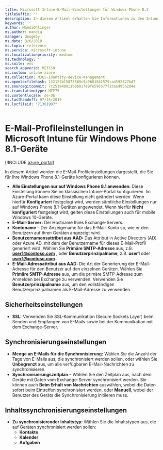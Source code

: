 ```yaml
---
title: Microsoft Intune-E-Mail-Einstellungen für Windows Phone 8.1
titleSuffix: ''
description: In diesem Artikel erhalten Sie Informationen zu den Intune-Einstellungen, die Sie zum Konfigurieren von E-Mail-Verbindungen auf Windows Phone 8.1-Geräten verwenden können.
keywords: ''
author: MandiOhlinger
ms.author: mandia
manager: dougeby
ms.date: 3/6/2018
ms.topic: reference
ms.service: microsoft-intune
ms.localizationpriority: medium
ms.technology: ''
ms.suite: ems
search.appverid: MET150
ms.custom: intune-azure
ms.collection: M365-identity-device-management
ms.openlocfilehash: 132123b15073569c9a9601841579ca4592f27bd7
ms.sourcegitcommit: 7c251948811b8b817e9fe590b77f23aed95b2d4e
ms.translationtype: MTE75
ms.contentlocale: de-DE
ms.lasthandoff: 07/15/2019
ms.locfileid: "71301907"
---
```

# <a name="email-profile-settings-in-microsoft-intune-for-devices-running-windows-phone-81"></a>E-Mail-Profileinstellungen in Microsoft Intune für Windows Phone 8.1-Geräte

[!INCLUDE [azure_portal](./includes/azure_portal.md)]

In diesem Artikel werden die E-Mail-Profileinstellungen dargestellt, die Sie für Ihre Windows Phone 8.1-Geräte konfigurieren können.


- **Alle Einstellungen nur auf Windows Phone 8.1 anwenden:** Diese Einstellung können Sie im klassischen Intune-Portal konfigurieren. Im Azure-Portal kann diese Einstellung nicht geändert werden. Wenn hierfür **Konfiguriert** festgelegt wird, werden sämtliche Einstellungen nur auf Windows Phone 8.1-Geräten angewendet. Wenn hierfür **Nicht konfiguriert** festgelegt wird, gelten diese Einstellungen auch für mobile Windows 10-Geräte.
- **E-Mail-Server:** Der Hostname Ihres Exchange-Servers.
- **Kontoname** – Der Anzeigename für das E-Mail-Konto so, wie er den Benutzern auf ihren Geräten angezeigt wird.
- **Benutzernamensattribut aus AAD:** Das Attribut in Active Directory (AD) oder Azure AD, mit dem der Benutzername für dieses E-Mail-Profil generiert wird. Wählen Sie **Primäre SMTP-Adresse** aus, z.B. **user1@contoso.com** , oder **Benutzerprinzipalname**, z.B. **user1** oder **user1@contoso.com** .
- **E-Mail-Adressattribut aus AAD:** Die Art der Generierung der E-Mail-Adresse für den Benutzer auf den einzelnen Geräten. Wählen Sie **Primäre SMTP-Adresse** aus, um die primäre SMTP-Adresse zum Anmelden bei Exchange zu verwenden. Verwenden Sie **Benutzerprinzipalname** aus, um den vollständigen Benutzerprinzipalnamen als E-Mail-Adresse zu verwenden.


## <a name="security-settings"></a>Sicherheitseinstellungen

- **SSL:** Verwenden Sie SSL-Kommunikation (Secure Sockets Layer) beim Senden und Empfangen von E-Mails sowie bei der Kommunikation mit dem Exchange-Server.



## <a name="synchronization-settings"></a>Synchronisierungseinstellungen

- **Menge an E-Mails für die Synchronisierung:** Wählen Sie die Anzahl der Tage von E-Mails aus, die synchronisiert werden sollen, oder wählen Sie **Unbegrenzt** aus, um alle verfügbaren E-Mail-Nachrichten zu synchronisieren.
- **Synchronisierungszeitplan** – Wählen Sie den Zeitplan aus, nach dem Geräte mit Daten vom Exchange-Server synchronisiert werden. Sie können auch **Beim Erhalt von Nachrichten** auswählen, wobei die Daten sofort beim Eintreffen synchronisiert werden, oder **Manuell**, wobei der Benutzer des Geräts die Synchronisierung initiieren muss.

## <a name="content-sync-settings"></a>Inhaltssynchronisierungseinstellungen

- **Zu synchronisierender Inhaltstyp:** Wählen Sie die Inhaltstypen aus, die auf Geräten synchronisiert werden sollen:
  - **Kontakte**
  - **Kalender**
  - **Aufgaben**
